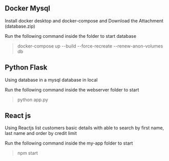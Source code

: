 ## Docker Mysql 
Install docker desktop and docker-compose and Download the Attachment (database.zip)

Run the following command inside the folder to start database
> docker-compose up --build 
> --force-recreate --renew-anon-volumes db

## Python Flask
Using database in a mysql database in local

Run the following command inside the webserver folder to start
> python app.py

## React js
Using Reactjs list customers basic details with able to search by first name, last name and order by credit limit

Run the following command inside the my-app folder to start

> npm start
